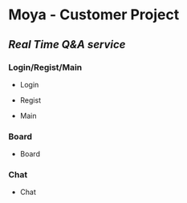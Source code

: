 # Moya - Customer Project

## _Real Time Q&A service_

### **Login/Regist/Main**

- Login

- Regist

- Main

### **Board**

- Board

### **Chat**

- Chat
